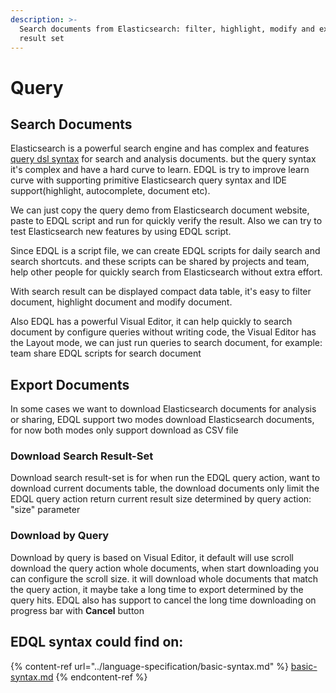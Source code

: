 ```yaml
---
description: >-
  Search documents from Elasticsearch: filter, highlight, modify and export
  result set
---
```


# Query

## Search Documents

Elasticsearch is a powerful search engine and has complex and features [query dsl syntax](https://www.elastic.co/guide/en/elasticsearch/reference/current/query-dsl.html) for search and analysis documents. but the query syntax it's complex and have a hard curve to learn. EDQL is try to improve learn curve with supporting primitive Elasticsearch query syntax and IDE support(highlight, autocomplete, document etc).

We can just copy the query demo from Elasticsearch document website, paste to EDQL script and run for quickly verify the result.  Also we can try to test Elasticsearch new features by using EDQL script.

Since EDQL is a script file, we can create EDQL scripts for daily search and search shortcuts. and these scripts can be shared by projects and team, help other people for quickly search from Elasticsearch without extra effort.

With search result can be displayed compact data table, it's easy to filter document, highlight document and  modify document.

Also EDQL has a powerful Visual Editor, it can help quickly to search document by configure queries without writing code, the Visual Editor has the Layout mode, we can just run queries to search document, for example: team share EDQL scripts for search document

## Export Documents

In some cases we want to download Elasticsearch documents for analysis or sharing, EDQL support two modes download Elasticsearch documents, for now both modes only support download as CSV file

### Download Search Result-Set

Download search result-set is for when run the EDQL query action, want to download current documents table, the download documents only limit the EDQL query action return current result size determined by query action: "size" parameter

### Download by Query

Download by query is based on Visual Editor, it default will use scroll download the query action whole documents, when start downloading you can configure the scroll size. it will download whole documents that match the query action, it maybe take a long time to export determined by the query hits. EDQL also has support to cancel the long time downloading on progress bar with **Cancel** button



## EDQL syntax could find on:

{% content-ref url="../language-specification/basic-syntax.md" %}
[basic-syntax.md](../language-specification/basic-syntax.md)
{% endcontent-ref %}
